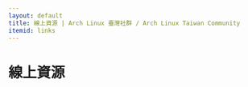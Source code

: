 ```yaml
---
layout: default
title: 線上資源 | Arch Linux 臺灣社群 / Arch Linux Taiwan Community
itemid: links
---
```


# 線上資源

